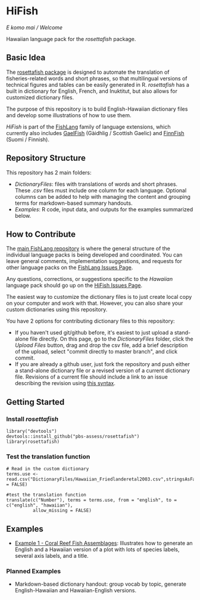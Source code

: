 # HiFish

*E komo mai / Welcome*

Hawaiian language pack for the *rosettafish* package.

## Basic Idea

The [rosettafish package](https://github.com/pbs-assess/rosettafish) is designed to automate the translation of fisheries-related words and short phrases, so that multilingual versions of technical figures and tables can be easily generated in R. *rosettafish* has a built in dictionary for English, French, and Inuktitut, but also allows for customized dictionary files.

The purpose of this repository is to build English-Hawaiian dictionary files and develop some illustrations of how to use them. 

*HiFish* is part of the [FishLang](https://github.com/SOLV-Code/FishLang) family of language extensions, which currently also includes [GaelFish](https://github.com/SOLV-Code/GaelFish) (Gàidhlig / Scottish Gaelic) and [FinnFish](https://github.com/SOLV-Code/FinnFish) (Suomi / Finnish).


## Repository Structure

This repository has 2 main folders:

* *DictionaryFiles*: files with  translations of words and short phrases. These *.csv* files must include one column for each language. Optional columns can be added to help with managing the content and grouping terms for markdown-based summary handouts. 
* *Examples*: R code, input data, and outputs for the examples summarized below.



## How to Contribute

The [main FishLang repository](https://github.com/SOLV-Code/FishLang) is where the general structure of the individual language packs is being developed and coordinated. You can leave general comments, implementation suggestions, and requests for other language packs on the [FishLang Issues Page](https://github.com/SOLV-Code/FishLang/issues).

Any questions, corrections, or suggestions specific to the *Hawaiian* language pack should go up on the [HiFish Issues Page](https://github.com/SOLV-Code/HiFish/issues).


The easiest way to customize the dictionary files is to just create local copy on your computer and work with that.  However, you can also share your custom dictionaries using this repository.

You have 2 options for contributing dictionary files to this repository:
* If you haven't used git/github before, it's easiest to just upload a stand-alone file directly. On this page, go to the *DictionaryFiles* folder, click the *Upload Files* button,
drag and drop the csv file, add a brief description of the upload, select "commit directly to master branch", and click commit.
* If you are already a github user, just fork the repository and push either a stand-alone dictionary file or a revised version of a current dictionary file. Revisions of a current file should include a link to an issue describing the revision using [this syntax](https://help.github.com/en/github/writing-on-github/autolinked-references-and-urls#issues-and-pull-requests).



## Getting Started



### Install *rosettafish*


```
library("devtools")
devtools::install_github("pbs-assess/rosettafish")
library(rosettafish)
```


### Test the translation function

```
# Read in the custom dictionary
terms.use <- read.csv("DictionaryFiles/Hawaiian_Friedlanderetal2003.csv",stringsAsFactors = FALSE)

#test the translation function
translate(c("Number"), terms = terms.use, from = "english", to = c("english", "hawaiian"),
          allow_missing = FALSE)
```


## Examples


* [Example 1 - Coral Reef Fish Assemblages](https://github.com/SOLV-Code/HiFish/blob/master/Examples/CoralReefFishAssemblages/): Illustrates how to generate an English and a Hawaiian version of a plot with lots of species labels, several axis labels, and a title.


### Planned Examples

* Markdown-based dictionary handout: group vocab by topic, generate English-Hawaiian and Hawaiian-English versions.




